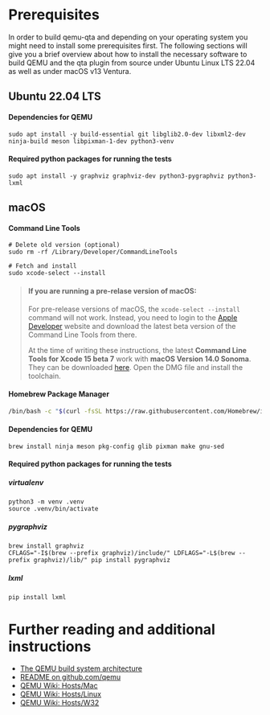 # Prerequisites

In order to build qemu-qta and depending on your operating system you might need to install some prerequisites first. The following sections will give you a brief overview about how to install the necessary software to build QEMU and the qta plugin from source under Ubuntu Linux LTS 22.04 as well as under macOS v13 Ventura.

## Ubuntu 22.04 LTS

#### Dependencies for QEMU

```console
sudo apt install -y build-essential git libglib2.0-dev libxml2-dev ninja-build meson libpixman-1-dev python3-venv
```

#### Required python packages for running the tests

```console
sudo apt install -y graphviz graphviz-dev python3-pygraphviz python3-lxml
```

## macOS

#### Command Line Tools

```console
# Delete old version (optional)
sudo rm -rf /Library/Developer/CommandLineTools

# Fetch and install
sudo xcode-select --install
```

> #### If you are running a pre-relase version of macOS:
>     
> For pre-release versions of macOS, the `xcode-select --install` command will not work. Instead, you need to login to the [Apple Developer](https://developer.apple.com/download/all/) website and download the latest beta version of the Command Line Tools from there. 
>     
> At the time of writing these instructions, the latest **Command Line Tools for Xcode 15 beta 7** work with **macOS Version 14.0 Sonoma**. They can be downloaded [here](https://download.developer.apple.com/Developer_Tools/Command_Line_Tools_for_Xcode_15_beta_7/Command_Line_Tools_for_Xcode_15_beta_7.dmg). Open the DMG file and install the toolchain.

#### Homebrew Package Manager

```bash
/bin/bash -c "$(curl -fsSL https://raw.githubusercontent.com/Homebrew/install/HEAD/install.sh)"
```

#### Dependencies for QEMU

```console
brew install ninja meson pkg-config glib pixman make gnu-sed
```

#### Required python packages for running the tests

##### virtualenv

```console
python3 -m venv .venv
source .venv/bin/activate
```

##### pygraphviz

```console
brew install graphviz
CFLAGS="-I$(brew --prefix graphviz)/include/" LDFLAGS="-L$(brew --prefix graphviz)/lib/" pip install pygraphviz
```

##### lxml

```console
pip install lxml
```

# Further reading and additional instructions

- [The QEMU build system architecture](https://qemu.readthedocs.io/en/latest/devel/build-system.html)
- [README on github.com/qemu](https://github.com/qemu/qemu/blob/master/README.rst)
- [QEMU Wiki: Hosts/Mac](https://wiki.qemu.org/Hosts/Mac) 
- [QEMU Wiki: Hosts/Linux](https://wiki.qemu.org/Hosts/Linux) 
- [QEMU Wiki: Hosts/W32](https://wiki.qemu.org/Hosts/W32) 
